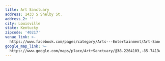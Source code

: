 ```yaml
---
title: Art Sanctuary
address: 1433 S Shelby St.
address_2: ''
city: Louisville
state: Kentucky
zipcode: '40217'
venue_link: >-
  https://www.facebook.com/pages/category/Arts---Entertainment/Art-Sanctuary-122260903695
google_map_link: >-
  https://www.google.com/maps/place/Art+Sanctuary/@38.2264103,-85.7413458,15z/data=!4m2!3m1!1s0x0:0xe8b5fa85d9ebd15f?ved=2ahUKEwjD0efWu_rfAhVKhq0KHV-nAdMQ_BIwDnoECAEQCA
---
```

